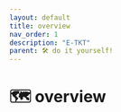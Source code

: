 ```yaml
---
layout: default
title: overview
nav_order: 1
description: "E-TKT"
parent: 🛠️ do it yourself!
---
```


# 🗺️ **overview**
